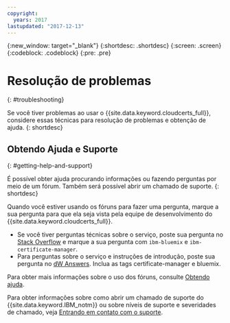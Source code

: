 ```yaml
---
copyright:
  years: 2017
lastupdated: "2017-12-13"
---
```

{:new_window: target="_blank"}
{:shortdesc: .shortdesc}
{:screen: .screen}
{:codeblock: .codeblock}
{:pre: .pre}

# Resolução de problemas
{: #troubleshooting}

Se você tiver problemas ao usar o {{site.data.keyword.cloudcerts_full}}, considere essas técnicas para resolução de
problemas e obtenção de ajuda.
{: shortdesc}


## Obtendo Ajuda e Suporte
{: #getting-help-and-support}

É possível obter ajuda procurando informações ou fazendo perguntas por meio de um fórum. Também
será possível abrir um chamado de suporte.
{: shortdesc}

Quando você estiver usando os fóruns para fazer uma pergunta, marque a sua pergunta para que ela seja vista pela equipe de desenvolvimento do {{site.data.keyword.cloudcerts_full}}.

-   Se você tiver perguntas técnicas sobre o serviço, poste sua pergunta no
[Stack Overflow](http://stackoverflow.com/search?q=certificate-manager+ibm-bluemix) e marque a sua pergunta com
`ibm-bluemix` e `ibm-certificate-manager`.  
-   Para perguntas sobre o serviço e instruções de introdução, poste sua pergunta no
[dW
Answers](https://developer.ibm.com/answers/search.html?f=&type=question&redirect=search%2Fsearch&sort=relevance&q=certificate-manager%20%2B[bluemix]). Inclua as tags certificate-manager e bluemix.

Para obter mais informações sobre o uso dos fóruns, consulte
[Obtendo ajuda](https://console.bluemix.net/docs/support/index.html#getting-help).

Para obter informações sobre como abrir um chamado de suporte do {{site.data.keyword.IBM_notm}} ou sobre níveis de suporte e severidades de chamado, veja [Entrando em contato com o suporte](https://console.bluemix.net/docs/support/index.html#contacting-support).
